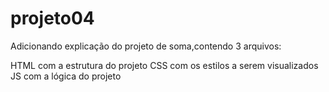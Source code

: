 # projeto04

Adicionando explicação do projeto de soma,contendo 3 arquivos:

HTML com a estrutura do projeto
CSS com os estilos a serem visualizados
JS com a lógica do projeto
